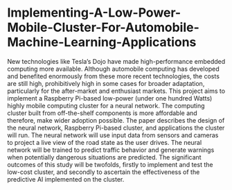# Implementing-A-Low-Power-Mobile-Cluster-For-Automobile-Machine-Learning-Applications

New technologies like Tesla’s Dojo have made high-performance embedded computing more available. Although automobile computing has developed and benefited enormously from these more recent technologies, the costs are still high, prohibitively high in some cases for broader adaptation, particularly for the after-market and enthusiast markets. This project aims to implement a Raspberry Pi-based low-power (under one hundred Watts) highly mobile computing cluster for a neural network. The computing cluster built from off-the-shelf components is more affordable and therefore, make wider adoption possible. The paper describes the design of the neural network, Raspberry Pi-based cluster, and applications the cluster will run. The neural network will use input data from sensors and cameras to project a live view of the road state as the user drives. The neural network will be trained to predict traffic behavior and generate warnings when potentially dangerous situations are predicted. The significant outcomes of this study will be twofolds, firstly to implement and test the low-cost cluster, and secondly to ascertain the effectiveness of the predictive AI implemented on the cluster. 
